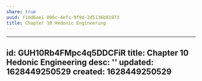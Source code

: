 ```yaml
---
share: true
uuid: f1dd6ae1-096c-4efc-9f9d-2d5136b81973
title: Chapter 10 Hedonic Engineering
---
```

---
id: GUH10Rb4FMpc4q5DDCFiR
title: Chapter 10 Hedonic Engineering
desc: ''
updated: 1628449250529
created: 1628449250529
---